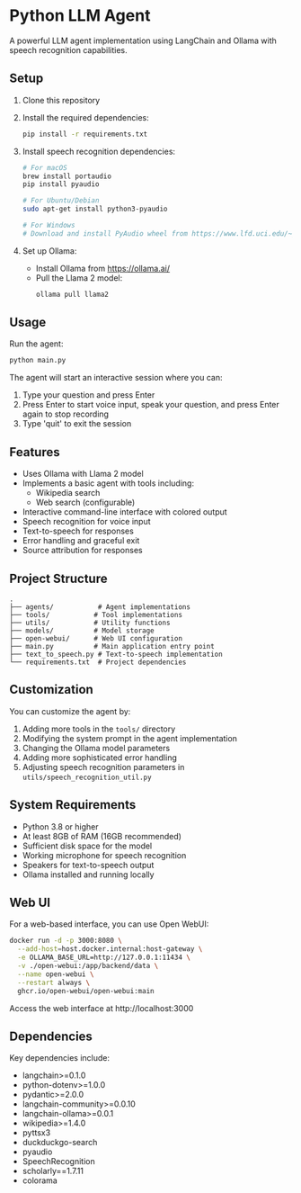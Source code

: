 # Python LLM Agent

A powerful LLM agent implementation using LangChain and Ollama with speech recognition capabilities.

## Setup

1. Clone this repository
2. Install the required dependencies:
   ```bash
   pip install -r requirements.txt
   ```

3. Install speech recognition dependencies:
   ```bash
   # For macOS
   brew install portaudio
   pip install pyaudio
   
   # For Ubuntu/Debian
   sudo apt-get install python3-pyaudio
   
   # For Windows
   # Download and install PyAudio wheel from https://www.lfd.uci.edu/~gohlke/pythonlibs/#pyaudio
   ```

4. Set up Ollama:
   - Install Ollama from https://ollama.ai/
   - Pull the Llama 2 model:
     ```bash
     ollama pull llama2
     ```

## Usage

Run the agent:
```bash
python main.py
```

The agent will start an interactive session where you can:
1. Type your question and press Enter
2. Press Enter to start voice input, speak your question, and press Enter again to stop recording
3. Type 'quit' to exit the session

## Features

- Uses Ollama with Llama 2 model
- Implements a basic agent with tools including:
  - Wikipedia search
  - Web search (configurable)
- Interactive command-line interface with colored output
- Speech recognition for voice input
- Text-to-speech for responses
- Error handling and graceful exit
- Source attribution for responses

## Project Structure

```
.
├── agents/           # Agent implementations
├── tools/           # Tool implementations
├── utils/           # Utility functions
├── models/          # Model storage
├── open-webui/      # Web UI configuration
├── main.py          # Main application entry point
├── text_to_speech.py # Text-to-speech implementation
└── requirements.txt  # Project dependencies
```

## Customization

You can customize the agent by:
1. Adding more tools in the `tools/` directory
2. Modifying the system prompt in the agent implementation
3. Changing the Ollama model parameters
4. Adding more sophisticated error handling
5. Adjusting speech recognition parameters in `utils/speech_recognition_util.py`

## System Requirements

- Python 3.8 or higher
- At least 8GB of RAM (16GB recommended)
- Sufficient disk space for the model
- Working microphone for speech recognition
- Speakers for text-to-speech output
- Ollama installed and running locally

## Web UI

For a web-based interface, you can use Open WebUI:

```bash
docker run -d -p 3000:8080 \
  --add-host=host.docker.internal:host-gateway \
  -e OLLAMA_BASE_URL=http://127.0.0.1:11434 \
  -v ./open-webui:/app/backend/data \
  --name open-webui \
  --restart always \
  ghcr.io/open-webui/open-webui:main
```

Access the web interface at http://localhost:3000

## Dependencies

Key dependencies include:
- langchain>=0.1.0
- python-dotenv>=1.0.0
- pydantic>=2.0.0
- langchain-community>=0.0.10
- langchain-ollama>=0.0.1
- wikipedia>=1.4.0
- pyttsx3
- duckduckgo-search
- pyaudio
- SpeechRecognition
- scholarly==1.7.11
- colorama